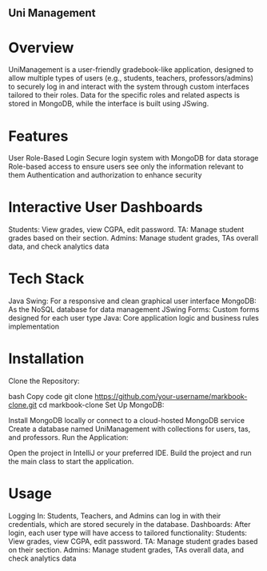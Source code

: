 ## Uni Management

# Overview
UniManagement is a user-friendly gradebook-like application, designed to allow multiple types of users (e.g., students, teachers, professors/admins) to securely log in and interact with the system through custom interfaces tailored to their roles. Data for the specific roles and related aspects is stored in MongoDB, while the interface is built using JSwing.

# Features
User Role-Based Login
Secure login system with MongoDB for data storage
Role-based access to ensure users see only the information relevant to them
Authentication and authorization to enhance security

# Interactive User Dashboards
Students: View grades, view CGPA, edit password.
TA: Manage student grades based on their section.
Admins: Manage student grades, TAs overall data, and check analytics data

# Tech Stack
Java Swing: For a responsive and clean graphical user interface
MongoDB: As the NoSQL database for data management
JSwing Forms: Custom forms designed for each user type
Java: Core application logic and business rules implementation

# Installation
Clone the Repository:

bash
Copy code
git clone https://github.com/your-username/markbook-clone.git
cd markbook-clone
Set Up MongoDB:

Install MongoDB locally or connect to a cloud-hosted MongoDB service
Create a database named UniManagement with collections for users, tas, and professors.
Run the Application:

Open the project in IntelliJ or your preferred IDE.
Build the project and run the main class to start the application.

# Usage
Logging In:
Students, Teachers, and Admins can log in with their credentials, which are stored securely in the database.
Dashboards:
After login, each user type will have access to tailored functionality:
Students: View grades, view CGPA, edit password.
TA: Manage student grades based on their section.
Admins: Manage student grades, TAs overall data, and check analytics data
